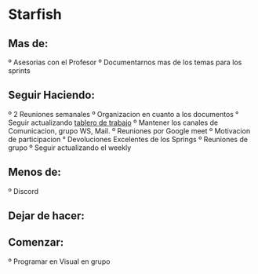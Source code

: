 # Starfish

## **Mas de:**
º Asesorias con el Profesor 
º Documentarnos mas de los temas para los sprints

## **Seguir Haciendo:**
º 2 Reuniones semanales 
º Organizacion en cuanto a los documentos 
° Seguir actualizando [tablero de trabajo](https://github.com/nachov00/grupo_1_RoadTripping/projects/1) 
º Mantener los canales de Comunicacion, grupo WS, Mail. 
º Reuniones por Google meet º Motivacion de participacion 
° Devoluciones Excelentes de los Springs 
º Reuniones de grupo 
º Seguir actualizando el weekly

## **Menos de:**
º Discord

## **Dejar de hacer:**

## **Comenzar:**
º Programar en Visual en grupo


